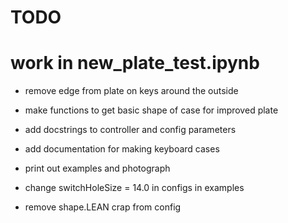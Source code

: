 # TODO 

# work in new_plate_test.ipynb
- remove edge from plate on keys around the outside
- make functions to get basic shape of case for improved plate


- add docstrings to controller and config parameters
- add documentation for making keyboard cases
- print out examples and photograph 
- change switchHoleSize = 14.0 in configs in examples
- remove shape.LEAN crap from config